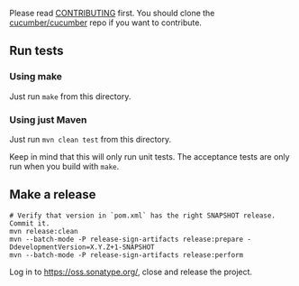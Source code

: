Please read [CONTRIBUTING](https://github.com/cucumber/cucumber/blob/master/CONTRIBUTING.md) first.
You should clone the [cucumber/cucumber](https://github.com/cucumber/cucumber) repo if you want
to contribute.

## Run tests

### Using make

Just run `make` from this directory.

### Using just Maven

Just run `mvn clean test` from this directory.

Keep in mind that this will only run unit tests. The acceptance tests are only
run when you build with `make`.

## Make a release

    # Verify that version in `pom.xml` has the right SNAPSHOT release. Commit it.
    mvn release:clean
  	mvn --batch-mode -P release-sign-artifacts release:prepare -DdevelopmentVersion=X.Y.Z+1-SNAPSHOT
  	mvn --batch-mode -P release-sign-artifacts release:perform

Log in to https://oss.sonatype.org/, close and release the project. 
